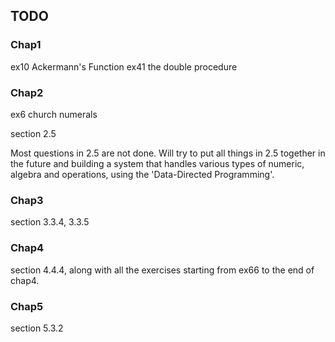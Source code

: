 ## TODO

### Chap1

ex10 Ackermann's Function
ex41 the double procedure

### Chap2

ex6 church numerals

section 2.5

Most questions in 2.5 are not done. Will try to put all things in 2.5 together in the future and building a system that handles various types of numeric, algebra and operations, using the 'Data-Directed Programming'.

### Chap3

section 3.3.4, 3.3.5

### Chap4

section 4.4.4, along with all the exercises starting from ex66 to the end of chap4.

### Chap5

section 5.3.2
